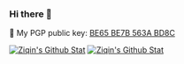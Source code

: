 ### Hi there 👋

🔑 My PGP public key: [BE65 BE7B 563A BD8C](https://github.com/ziqin/ziqin/raw/main/pgp-public-key-563ABD8C.asc)

[![Ziqin's Github Stat](https://github-readme-stats.vercel.app/api?username=ziqin&show_icons=true&theme=default#gh-light-mode-only)](https://github.com/ziqin#gh-light-mode-only)
[![Ziqin's Github Stat](https://github-readme-stats.vercel.app/api?username=ziqin&show_icons=true&theme=dark#gh-dark-mode-only)](https://github.com/ziqin#gh-dark-mode-only)
